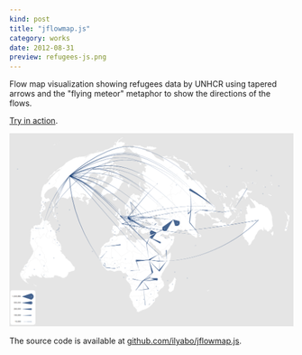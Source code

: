 ```yaml
---
kind: post
title: "jflowmap.js"
category: works
date: 2012-08-31
preview: refugees-js.png
---
```

Flow map visualization showing refugees data by UNHCR using tapered arrows and 
the "flying meteor" metaphor to show the directions of the flows. 

[Try in action](https://ilya.boyandin.me/jflowmap.js/).

![jflowmap-js: flow map showing refugees data by UNHCR](refugees-js.png)



The source code is available at [github.com/ilyabo/jflowmap.js](https://github.com/ilyabo/jflowmap.js).
